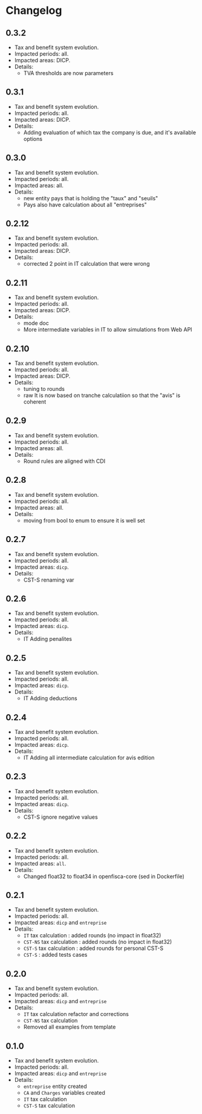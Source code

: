 # Changelog

## 0.3.2

* Tax and benefit system evolution.
* Impacted periods: all.
* Impacted areas: DICP.
* Details:
  - TVA thresholds are now parameters

## 0.3.1

* Tax and benefit system evolution.
* Impacted periods: all.
* Impacted areas: DICP.
* Details:
  - Adding evaluation of which tax the company is due, and it's available options

## 0.3.0

* Tax and benefit system evolution.
* Impacted periods: all.
* Impacted areas: all.
* Details:
  - new entity pays that is holding the "taux" and "seuils"
  - Pays also have calculation about all "entreprises"

## 0.2.12

* Tax and benefit system evolution.
* Impacted periods: all.
* Impacted areas: DICP.
* Details:
  - corrected 2 point in IT calculation that were wrong

## 0.2.11

* Tax and benefit system evolution.
* Impacted periods: all.
* Impacted areas: DICP.
* Details:
  - mode doc
  - More intermediate variables in IT to allow simulations from Web API

## 0.2.10

* Tax and benefit system evolution.
* Impacted periods: all.
* Impacted areas: DICP.
* Details:
  - tuning to rounds
  - raw It  is now based on tranche calculatiion so that the "avis" is coherent

## 0.2.9

* Tax and benefit system evolution.
* Impacted periods: all.
* Impacted areas: all.
* Details:
  - Round rules are aligned with CDI

## 0.2.8

* Tax and benefit system evolution.
* Impacted periods: all.
* Impacted areas: all.
* Details:
  - moving from bool to enum to ensure it is well set

## 0.2.7

* Tax and benefit system evolution.
* Impacted periods: all.
* Impacted areas: `dicp`.
* Details:
  - CST-S renaming var

## 0.2.6

* Tax and benefit system evolution.
* Impacted periods: all.
* Impacted areas: `dicp`.
* Details:
  - IT Adding penalites

## 0.2.5

* Tax and benefit system evolution.
* Impacted periods: all.
* Impacted areas: `dicp`.
* Details:
  - IT Adding deductions

## 0.2.4

* Tax and benefit system evolution.
* Impacted periods: all.
* Impacted areas: `dicp`.
* Details:
  - IT Adding all intermediate calculation for avis edition

## 0.2.3

* Tax and benefit system evolution.
* Impacted periods: all.
* Impacted areas: `dicp`.
* Details:
  - CST-S ignore negative values

## 0.2.2

* Tax and benefit system evolution.
* Impacted periods: all.
* Impacted areas: `all`.
* Details:
  - Changed float32 to float34 in openfisca-core (sed in Dockerfile)

## 0.2.1

* Tax and benefit system evolution.
* Impacted periods: all.
* Impacted areas: `dicp` and `entreprise`
* Details:
  - `IT` tax calculation : added rounds (no impact in float32)
  - `CST-NS` tax calculation : added rounds (no impact in float32)
  - `CST-S` tax calculation : added rounds for personal CST-S
  - `CST-S` : added tests cases

## 0.2.0

* Tax and benefit system evolution.
* Impacted periods: all.
* Impacted areas: `dicp` and `entreprise`
* Details:
  - `IT` tax calculation refactor and corrections
  - `CST-NS` tax calculation
  - Removed all examples from template

## 0.1.0

* Tax and benefit system evolution.
* Impacted periods: all.
* Impacted areas: `dicp` and `entreprise`
* Details:
  - `entreprise` entity created
  - `CA` and `Charges` variables created
  - `IT` tax calculation
  - `CST-S` tax calculation
